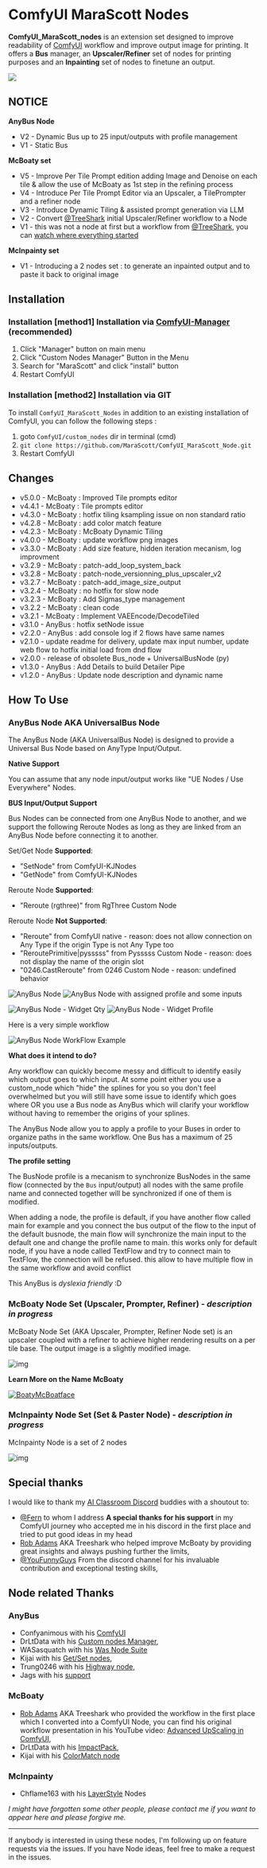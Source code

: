 # ComfyUI MaraScott Nodes

**ComfyUI_MaraScott_nodes** is an extension set designed to improve readability of [ComfyUI](https://github.com/comfyanonymous/ComfyUI) workflow and improve output image for printing. It offers a **Bus** manager, an **Upscaler/Refiner** set of nodes for printing purposes and an **Inpainting** set of nodes to finetune an output.

[![](./docs/img/MaraScott.png)](https://www.marascott.ai/)

## NOTICE

**AnyBus Node**

- V2 - Dynamic Bus up to 25 input/outputs with profile management
- V1 - Static Bus

**McBoaty set**

- V5 - Improve Per Tile Prompt edition adding Image and Denoise on each tile & allow the use of McBoaty as 1st step in the refining process
- V4 - Introduce Per Tile Prompt Editor via an Upscaler, a TilePrompter and a refiner node
- V3 - Introduce Dynamic Tiling & assisted prompt generation via LLM
- V2 - Convert [@TreeShark](https://www.youtube.com/@robadams2451) initial Upscaler/Refiner workflow to a Node
- V1 - this was not a node at first but a workflow from [@TreeShark](https://www.youtube.com/@robadams2451), you can [watch where everything started](https://www.youtube.com/watch?v=eei9KAg7u48&t=0s)

**McInpainty set**

- V1 - Introducing a 2 nodes set : to generate an inpainted output and to paste it back to original image

## Installation

### Installation [method1] Installation via [ComfyUI-Manager](https://github.com/ltdrdata/ComfyUI-Manager) (recommended)

1. Click "Manager" button on main menu
2. Click "Custom Nodes Manager" Button in the Menu
3. Search for "MaraScott" and click "install" button
4. Restart ComfyUI

### Installation [method2] Installation via GIT

To install `ComfyUI_MaraScott_Nodes` in addition to an existing installation of ComfyUI, you can follow the following steps :

1. goto `ComfyUI/custom_nodes` dir in terminal (cmd)
2. `git clone https://github.com/MaraScott/ComfyUI_MaraScott_Node.git`
3. Restart ComfyUI

## Changes

* v5.0.0 - McBoaty : Improved Tile prompts editor
* v4.4.1 - McBoaty : Tile prompts editor
* v4.3.0 - McBoaty : hotfix tiling ksampling issue on non standard ratio
* v4.2.8 - McBoaty : add color match feature
* v4.2.3 - McBoaty : McBoaty Dynamic Tiling
* v4.0.0 - McBoaty : update workflow png images
* v3.3.0 - McBoaty : Add size feature, hidden iteration mecanism, log improvment
* v3.2.9 - McBoaty : patch-add_loop_system_back
* v3.2.8 - McBoaty : patch-node_versionning_plus_upscaler_v2
* v3.2.7 - McBoaty : patch-add_image_size_output
* v3.2.4 - McBoaty : no hotfix for slow node
* v3.2.3 - McBoaty : Add Sigmas_type management
* v3.2.2 - McBoaty : clean code
* v3.2.1 - McBoaty : Implement VAEEncode/DecodeTiled
* v3.1.0 - AnyBus : hotfix setNode issue
* v2.2.0 - AnyBus : add console log if 2 flows have same names
* v2.1.0 - update readme for delivery, update max input number, update web flow to hotfix initial load from dnd flow
* v2.0.0 - release of obsolete Bus_node + UniversalBusNode (py)
* v1.3.0 - AnyBus : Add Details to build Detailer Pipe
* v1.2.0 - AnyBus : Update node description and dynamic name

## How To Use

### AnyBus Node AKA UniversalBus Node

The AnyBus Node (AKA UniversalBus Node) is designed to provide a Universal Bus Node based on AnyType Input/Output.

**Native Support**

You can assume that any node input/output works like "UE Nodes / Use Everywhere" Nodes.

**BUS Input/Output Support**

Bus Nodes can be connected from one AnyBus Node to another, and we support the following Reroute Nodes as long as they are linked from an AnyBus Node before connecting it to another.

Set/Get Node **Supported**:

- "SetNode" from ComfyUI-KJNodes
- "GetNode" from ComfyUI-KJNodes

Reroute Node **Supported**:

- "Reroute (rgthree)" from RgThree Custom Node

Reroute Node **Not Supported**:

- "Reroute" from ComfyUI native - reason: does not allow connection on Any Type if the origin Type is not Any Type too
- "ReroutePrimitive|pysssss" from Pysssss Custom Node - reason: does not display the name of the origin slot
- "0246.CastReroute" from 0246 Custom Node - reason: undefined behavior

![AnyBus Node](./docs/img/bus-node.jpeg)
![AnyBus Node with assigned profile and some inputs](./docs/img/bus-node-profile.jpeg)

![AnyBus Node - Widget Qty](./docs/img/bus-node-widget-qty-inputs-outputs.jpeg)
![AnyBus Node - Widget Profile](./docs/img/bus-node-widget-profile-name.jpeg)

Here is a very simple workflow

![AnyBus Node WorkFlow Example](./docs/img/bus-node-workflow-example.png)

**What does it intend to do?**

Any workflow can quickly become messy and difficult to identify easily which output goes to which input.
At some point either you use a custom_node which "hide" the splines for you so you don't feel overwhelmed but you will still have some issue to identify which goes where OR you use a Bus node as AnyBus which will clarify your workflow without having to remember the origins of your splines.

The AnyBus Node allow you to apply a profile to your Buses in order to organize paths in the same workflow.
One Bus has a maximum of 25 inputs/outputs.

**The profile setting**

The BusNode profile is a mecanism to synchronize BusNodes in the same flow (connected by the `Bus` input/output) all nodes with the same profile name and connected together will be synchronized if one of them is modified.

When adding a node, the profile is default, if you have another flow called main for example and you connect the bus output of the flow to the input of the default busnode, the main flow will synchronize the main input to the default one and change the profile name to main. this works only for default node, if you have a node called TextFlow and try to connect main to TextFlow, the connection will be refused. this allow to have multiple flow in the same workflow and avoid conflict

This AnyBus is *dyslexia friendly* :D

### McBoaty Node Set (Upscaler, Prompter, Refiner) - *description in progress*

McBoaty Node Set (AKA Upscaler, Prompter, Refiner Node set) is an upscaler coupled with a refiner to achieve higher rendering results on a per tile base.
The output image is a slightly modified image.

![img](./docs/img/McBoaty_v5_set.jpeg)

**Learn More on the Name McBoaty**

[![BoatyMcBoatface](./docs/img/BoatyMcBoatFace.png "BoatyMcBoatface")](https://en.wikipedia.org/wiki/Boaty_McBoatface "Learn more about the origin of the name McBoaty")

### McInpainty Node Set (Set & Paster Node) - *description in progress*

McInpainty Node is a set of 2 nodes

![img](./docs/img/McInpainty_v2_set.jpeg)

## Special thanks

I would like to thank my [AI Classroom Discord](discord.gg/t28yZEewrp) buddies with a shoutout to:

- [@Fern](https://www.youtube.com/@ferniclestix) to whom I address **A special thanks for his support** in my ComfyUI journey who accepted me in his discord in the first place and tried to put good ideas in my head
- [Rob Adams](https://www.youtube.com/@robadams2451) AKA Treeshark who helped improve McBoaty by providing great insights and always pushing further the limits,
- [@YouFunnyGuys](discord.gg/t28yZEewrp) From the discord channel for his invaluable contribution and exceptional testing skills,

## Node related Thanks

### AnyBus

- Confyanimous with his [ComfyUI](https://github.com/comfyanonymous/ComfyUI)
- DrLtData with his [Custom nodes Manager](https://github.com/ltdrdata/ComfyUI-Manager),
- WASasquatch with his [Was Node Suite](https://github.com/WASasquatch/was-node-suite-comfyui)
- Kijai with his [Get/Set nodes](https://github.com/kijai/ComfyUI-KJNodes),
- Trung0246 with his [Highway node](https://github.com/Trung0246/ComfyUI-0246),
- Jags with his [support](https://www.youtube.com/channel/UCLXyz7oWNKx-Dp7Ba4v5ZZg)

### McBoaty

- [Rob Adams](https://www.youtube.com/@robadams2451) AKA Treeshark who provided the workflow in the first place which I converted into a ComfyUI Node, you can find his original workflow presentation in his YouTube video: [Advanced UpScaling in ComfyUI](https://youtu.be/HStp7u682mE?si=dN-91k7H_JGjhufL),
- DrLtData with his [ImpactPack](https://github.com/ltdrdata/ComfyUI-Impact-Pack),
- Kijai with his [ColorMatch node](https://github.com/kijai/ComfyUI-KJNodes/blob/main/nodes/image_nodes.py)

### McInpainty

- Chflame163 with his [LayerStyle](https://github.com/chflame163/ComfyUI_LayerStyle) Nodes

*I might have forgotten some other people, please contact me if you want to appear here and please forgive me.*

---

If anybody is interested in using these nodes, I'm following up on feature requests via the issues.
If you have Node ideas, feel free to make a request in the issues.
